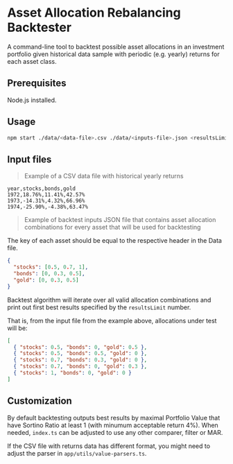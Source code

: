 # Asset Allocation Rebalancing Backtester

A command-line tool to backtest possible asset allocations in an investment portfolio given historical data sample with periodic (e.g. yearly) returns for each asset class.

## Prerequisites

Node.js installed.

## Usage

```sh
npm start ./data/<data-file>.csv ./data/<inputs-file>.json <resultsLimit>
```

## Input files

> Example of a CSV data file with historical yearly returns

```csv
year,stocks,bonds,gold
1972,18.76%,11.41%,42.57%
1973,-14.31%,4.32%,66.96%
1974,-25.90%,-4.38%,63.47%
```

> Example of backtest inputs JSON file that contains asset allocation combinations for every asset that will be used for backtesting

The key of each asset should be equal to the respective header in the Data file.

```json
{
  "stocks": [0.5, 0.7, 1],
  "bonds": [0, 0.3, 0.5],
  "gold": [0, 0.3, 0.5]
}
```

Backtest algorithm will iterate over all valid allocation combinations and print out first best results specified by the `resultsLimit` number.

That is, from the input file from the example above, allocations under test will be:

```json
[
  { "stocks": 0.5, "bonds": 0, "gold": 0.5 },
  { "stocks": 0.5, "bonds": 0.5, "gold": 0 },
  { "stocks": 0.7, "bonds": 0.3, "gold": 0 },
  { "stocks": 0.7, "bonds": 0, "gold": 0.3 },
  { "stocks": 1, "bonds": 0, "gold": 0 }
]
```

## Customization

By default backtesting outputs best results by maximal Portfolio Value that have Sortino Ratio at least 1 (with minumum acceptable return 4%). When needed, `index.ts` can be adjusted to use any other comparer, filter or MAR.

If the CSV file with returns data has different format, you might need to adjust the parser in `app/utils/value-parsers.ts`.
